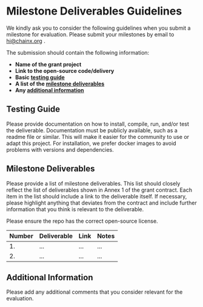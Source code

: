 # Milestone Deliverables Guidelines

We kindly ask you to consider the following guidelines when you submit a milestone for evaluation. Please submit your milestones by email to hi@chainx.org .

The submission should contain the following information: 
 * **Name of the grant project**
 * **Link to the open-source code/delivery** 
 * **Basic [testing guide](#testing-guide)** 
 * **A list of the [milestone deliverables](#milestone-deliverables)**
 * **Any [additional information](#additional-information)**

## Testing Guide

Please provide documentation on how to install, compile, run, and/or test the deliverable. Documentation must be publicly available, such as a readme file or similar. This will make it easier for the community to use or adapt this project. For installation, we prefer docker images to avoid problems with versions and dependencies.

## Milestone Deliverables

Please provide a list of milestone deliverables. This list should closely reflect the list of deliverables shown in Annex 1 of the grant contract. Each item in the list should include a link to the deliverable itself. If necessary, please highlight anything that deviates from the contract and include further information that you think is relevant to the deliverable.

Please ensure the repo has the correct open-source license.

| Number | Deliverable | Link | Notes |
| ------------- | ------------- | ------------- |------------- |
| 1. | ... |...| ...| 
| 2.  | ... |...| ...| 

## Additional Information

Please add any additional comments that you consider relevant for the evaluation.
